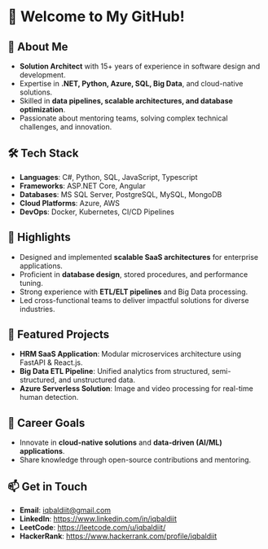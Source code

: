 # 👋 Welcome to My GitHub!  

## 🚀 About Me  
- **Solution Architect** with 15+ years of experience in software design and development.  
- Expertise in **.NET, Python, Azure, SQL, Big Data**, and cloud-native solutions.  
- Skilled in **data pipelines, scalable architectures, and database optimization**.  
- Passionate about mentoring teams, solving complex technical challenges, and innovation.  

## 🛠️ Tech Stack  
- **Languages**: C#, Python, SQL, JavaScript, Typescript  
- **Frameworks**: ASP.NET Core, Angular 
- **Databases**: MS SQL Server, PostgreSQL, MySQL, MongoDB  
- **Cloud Platforms**: Azure, AWS  
- **DevOps**: Docker, Kubernetes, CI/CD Pipelines  

## 📌 Highlights  
- Designed and implemented **scalable SaaS architectures** for enterprise applications.  
- Proficient in **database design**, stored procedures, and performance tuning.  
- Strong experience with **ETL/ELT pipelines** and Big Data processing.  
- Led cross-functional teams to deliver impactful solutions for diverse industries.  

## 📂 Featured Projects  
- **HRM SaaS Application**: Modular microservices architecture using FastAPI & React.js.  
- **Big Data ETL Pipeline**: Unified analytics from structured, semi-structured, and unstructured data.  
- **Azure Serverless Solution**: Image and video processing for real-time human detection.  

## 🌟 Career Goals  
- Innovate in **cloud-native solutions** and **data-driven (AI/ML) applications**.  
- Share knowledge through open-source contributions and mentoring.  

## 📫 Get in Touch  
- **Email**: iqbaldiit@gmail.com  
- **LinkedIn**: https://www.linkedin.com/in/iqbaldiit
- **LeetCode**: https://leetcode.com/u/iqbaldiit/
- **HackerRank**: https://www.hackerrank.com/profile/iqbaldiit



<!--
**iqbaldiit/iqbaldiit** is a ✨ _special_ ✨ repository because its `README.md` (this file) appears on your GitHub profile.

Here are some ideas to get you started:

- 🔭 I’m currently working on ...
- 🌱 I’m currently learning ...
- 👯 I’m looking to collaborate on ...
- 🤔 I’m looking for help with ...
- 💬 Ask me about ...
- 📫 How to reach me: ...
- 😄 Pronouns: ...
- ⚡ Fun fact: ...
-->
